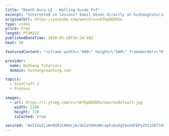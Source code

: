```yaml
---
title: "Death Aura LE - Walling Guide PvT"
excerpt: "Interested in lessons? Email Devon directly at hushangtutorials@outlook.com ------------------------------------------------------------------------------------------------------- Want to support HuShang Tutorials directly? Patreon is a website where you can contribute a monthly donation that will help"
originalUrl: https://youtube.com/watch?v=vKfhpDEDO5o
type: video
price: Free
length: PT3M22S
publishedDateTime: 2020-05-28T16:14:48Z
heat: 50

featuredContent: "<iframe width=\"800\" height=\"500\" frameborder=\"0\" src=\"https://www.youtube.com/embed/vKfhpDEDO5o\" allow=\"accelerometer; autoplay; encrypted-media; gyroscope; picture-in-picture\" allowfullscreen></iframe>"

provider:
  name: HuShang Tutorials
  domain: hushangcoaching.com

topics:
  - StarCraft 2
  - Protoss

images:
  - url: https://i.ytimg.com/vi/vKfhpDEDO5o/maxresdefault.jpg
    width: 1280
    height: 720
    isCached: true

secured: "AUI1GoZjiW+0UR1C0Hdcj6/doIaYmHo9KrapFvbuXg7euSbF8PyZV2ihDflhQYT6OVrPOksPgBArdYVmCkSn2ZTVSG82qmpFgjtM2J45m952zZ/T1JHTLxZnvlpt1bKHBi/RVfoXFGXnSO1fPcW4POv2miKnG/dms/6FqnLXiGJmfNvq5YJ2ICNc5iusJSQrv3nW26PaGv/tAS9I3xKIT0zybaTuizHjikZsofsBmrX+pbwSwsw+Cr34vNcvwmRtjQ2yV/IlCcsblGfVsc/Mzc0w/SLhk5hQTprBAT3LXBEICN37eA3W5pEGa8wS8uW9IgVmSQD2r4M9ndnCPH5NY4bQTHIPJAx/WuJ6hkK/a3GY8waFoolmF8fv7hLXQHWFuTANnhbV07aJTD7Tak7hAdIn/udbIoA9ww0ir5VpTcI=;/IzejQ6Nrw4CexDS4I+DEw=="
---
```


